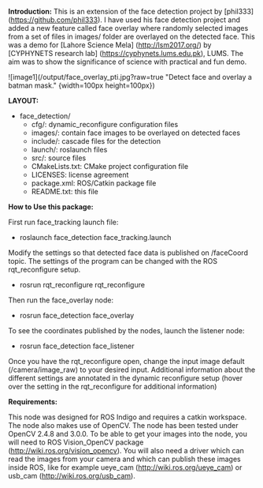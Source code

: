 **Introduction:**
This is an extension of the face detection project by [phil333] (https://github.com/phil333). I have used his face detection project and added a new feature called face overlay where randomly selected images from a set of files in images/ folder are overlayed on the detected face. This was a demo for [Lahore Science Mela] (http://lsm2017.org/) by [CYPHYNETS research lab] (https://cyphynets.lums.edu.pk), LUMS. The aim was to show the significance of science with practical and fun demo.

![image1](/output/face_overlay_pti.jpg?raw=true "Detect face and overlay a batman mask." {width=100px height=100px})

**LAYOUT:**
- face_detection/
  - cfg/:                 dynamic_reconfigure configuration files
  - images/:              contain face images to be overlayed on detected faces
  - include/:             cascade files for the detection
  - launch/:              roslaunch files
  - src/:                 source files
  - CMakeLists.txt:       CMake project configuration file
  - LICENSES:             license agreement
  - package.xml:          ROS/Catkin package file
  - README.txt:           this file

**How to Use this package:**

First run face_tracking launch file:
  - roslaunch face_detection face_tracking.launch
  
Modify the settings so that detected face data is published on /faceCoord topic. The settings of the program can be changed with the ROS rqt_reconfigure setup.
  - rosrun rqt_reconfigure rqt_reconfigure
  
Then run the face_overlay node:
  - rosrun face_detection face_overlay

To see the coordinates published by the nodes, launch the listener node:
  - rosrun face_detection face_listener


Once you have the rqt_reconfigure open, change the input image default
(/camera/image_raw) to your desired input. Additional information about the
different settings are annotated in the dynamic reconfigure setup (hover over
the setting in the rqt_reconfigure for additional information)


**Requirements:**

This node was designed for ROS Indigo and requires a catkin workspace. The node
also makes use of OpenCV. The node has been tested under OpenCV 2.4.8 and 3.0.0.
To be able to get your images into the node, you will need to ROS Vision_OpenCV
package (http://wiki.ros.org/vision_opencv). You will also need a driver which
can read the images from your camera and which can publish these images inside
ROS, like for example ueye_cam (http://wiki.ros.org/ueye_cam) or usb_cam
(http://wiki.ros.org/usb_cam).
